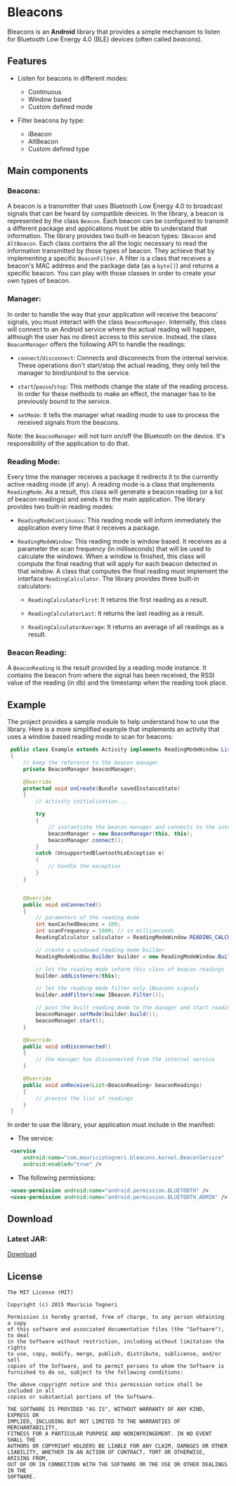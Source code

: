 # Bleacons

Bleacons is an **Android** library that provides a simple mechanism to listen for Bluetooth Low Energy 4.0 (BLE) devices (often called _beacons_).

## Features

* Listen for beacons in different modes:
   * Continuous
   * Window based
   * Custom defined mode

* Filter beacons by type:
   * iBeacon
   * AltBeacon
   * Custom defined type

## Main components

### Beacons:

A beacon is a transmitter that uses Bluetooth Low Energy 4.0 to broadcast signals that can be heard by compatible devices. In the library, a beacon is represented by the class `Beacon`. Each beacon can be configured to transmit a different package and applications must be able to understand that information. The library provides two built-in beacon types: `IBeacon` and `AltBeacon`. Each class contains the all the logic necessary to read the information transmitted by those types of beacon. They achieve that by implementing a specific `BeaconFilter`. A filter is a class that receives a beacon's MAC address and the package data (as a `byte[]`) and returns a specific beacon. You can play with those classes in order to create your own types of beacon.

### Manager:

In order to handle the way that your application will receive the beacons' signals, you must interact with the class `BeaconManager`. Internally, this class will connect to an Android service where the actual reading will happen, although the user has no direct access to this service. Instead, the class `BeaconManager` offers the following API to handle the readings:

* `connect`/`disconnect`: Connects and disconnects from the internal service. These operations don't start/stop the actual reading, they only tell the manager to bind/unbind to the service.

* `start`/`pause`/`stop`: This methods change the state of the reading process. In order for these methods to make an effect, the manager has to be previously bound to the service.

* `setMode`: It tells the manager what reading mode to use to process the received signals from the beacons.

Note: the `BeaconManager` will not turn on/off the Bluetooth on the device. It's responsibility of the application to do that.

### Reading Mode:

Every time the manager receives a package it redirects it to the currently active reading mode (if any). A reading mode is a class that implements `ReadingMode`. As a result, this class will generate a beacon reading (or a list of beacon readings) and sends it to the main application. The library provides two built-in reading modes:

* `ReadingModeContinuous`: This reading mode will inform immediately the application every time that it receives a package.

* `ReadingModeWindow`: This reading mode is window based. It receives as a parameter the scan frequency (in milliseconds) that will be used to calculate the windows. When a window is finished, this class will compute the final reading that will apply for each beacon detected in that window. A class that computes the final reading must implement the interface `ReadingCalculator`. The library provides three built-in calculators:

    * `ReadingCalculatorFirst`: It returns the first reading as a result.

    * `ReadingCalculatorLast`: It returns the last reading as a result.

    * `ReadingCalculatorAverage`: It returns an average of all readings as a result.

### Beacon Reading:

A `BeaconReading` is the result provided by a reading mode instance. It contains the beacon from where the signal has been received, the RSSI value of the reading (in db) and the timestamp when the reading took place.

## Example

The project provides a sample module to help understand how to use the library. Here is a more simplified example that implements an activity that uses a window based reading mode to scan for beacons:

```java
 public class Example extends Activity implements ReadingModeWindow.Listener, BeaconManagerObserver
 {
     // keep the reference to the beacon manager
     private BeaconManager beaconManager;

     @Override
     protected void onCreate(Bundle savedInstanceState)
     {
         // activity initialization...

         try
         {
             // instantiate the beacon manager and connects to the internal service
             beaconManager = new BeaconManager(this, this);
             beaconManager.connect();
         }
         catch (UnsupportedBluetoothLeException e)
         {
             // handle the exception
         }
     }


     @Override
     public void onConnected()
     {
         // parameters of the reading mode
         int maxCachedBeacons = 100;
         int scanFrequency = 1000; // in milliseconds
         ReadingCalculator calculator = ReadingModeWindow.READING_CALCULATOR_AVERAGE;

         // create a windowed reading mode builder
         ReadingModeWindow.Builder builder = new ReadingModeWindow.Builder(maxCachedBeacons, scanFrequency, calculator);

         // let the reading mode inform this class of beacon readings
         builder.addListeners(this);

         // let the reading mode filter only iBeacons signals
         builder.addFilters(new IBeacon.Filter());

         // pass the built reading mode to the manager and start reading
         beaconManager.setMode(builder.build());
         beaconManager.start();
     }

     @Override
     public void onDisconnected()
     {
         // the manager has disconnected from the internal service
     }

     @Override
     public void onReceive(List<BeaconReading> beaconReadings)
     {
         // process the list of readings
     }
 }
```

In order to use the library, your application must include in the manifest:

* The service:

```xml
 <service
     android:name="com.mauriciotogneri.bleacons.kernel.BeaconService"
     android:enabled="true" />
```

* The following permissions:

```xml
 <uses-permission android:name="android.permission.BLUETOOTH" />
 <uses-permission android:name="android.permission.BLUETOOTH_ADMIN" />
```

## Download

### Latest JAR:

[Download](https://github.com/mauriciotogneri/bleacons/releases/download/v1.0.0/bleacons.jar)

## License

	The MIT License (MIT)

	Copyright (c) 2015 Mauricio Togneri

	Permission is hereby granted, free of charge, to any person obtaining a copy
	of this software and associated documentation files (the "Software"), to deal
	in the Software without restriction, including without limitation the rights
	to use, copy, modify, merge, publish, distribute, sublicense, and/or sell
	copies of the Software, and to permit persons to whom the Software is
	furnished to do so, subject to the following conditions:

	The above copyright notice and this permission notice shall be included in all
	copies or substantial portions of the Software.

	THE SOFTWARE IS PROVIDED "AS IS", WITHOUT WARRANTY OF ANY KIND, EXPRESS OR
	IMPLIED, INCLUDING BUT NOT LIMITED TO THE WARRANTIES OF MERCHANTABILITY,
	FITNESS FOR A PARTICULAR PURPOSE AND NONINFRINGEMENT. IN NO EVENT SHALL THE
	AUTHORS OR COPYRIGHT HOLDERS BE LIABLE FOR ANY CLAIM, DAMAGES OR OTHER
	LIABILITY, WHETHER IN AN ACTION OF CONTRACT, TORT OR OTHERWISE, ARISING FROM,
	OUT OF OR IN CONNECTION WITH THE SOFTWARE OR THE USE OR OTHER DEALINGS IN THE
	SOFTWARE.
